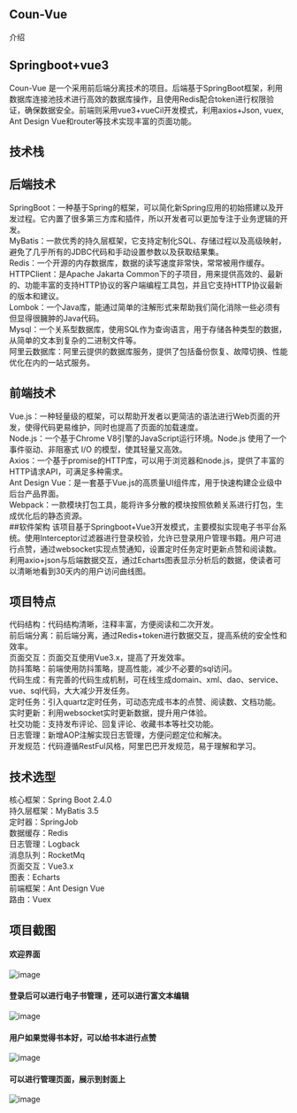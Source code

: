 ## Coun-Vue
介绍
## Springboot+vue3
Coun-Vue 是一个采用前后端分离技术的项目。后端基于SpringBoot框架，利用数据库连接池技术进行高效的数据库操作，且使用Redis配合token进行权限验证，确保数据安全。前端则采用vue3+vueCil开发模式，利用axios+Json, vuex, Ant Design Vue和router等技术实现丰富的页面功能。

## 技术栈
## 后端技术
SpringBoot：一种基于Spring的框架，可以简化新Spring应用的初始搭建以及开发过程。它内置了很多第三方库和插件，所以开发者可以更加专注于业务逻辑的开发。  
MyBatis：一款优秀的持久层框架，它支持定制化SQL、存储过程以及高级映射，避免了几乎所有的JDBC代码和手动设置参数以及获取结果集。  
Redis：一个开源的内存数据库，数据的读写速度非常快，常常被用作缓存。  
HTTPClient：是Apache Jakarta Common下的子项目，用来提供高效的、最新的、功能丰富的支持HTTP协议的客户端编程工具包，并且它支持HTTP协议最新的版本和建议。  
Lombok：一个Java库，能通过简单的注解形式来帮助我们简化消除一些必须有但显得很臃肿的Java代码。  
Mysql：一个关系型数据库，使用SQL作为查询语言，用于存储各种类型的数据，从简单的文本到复杂的二进制文件等。  
阿里云数据库：阿里云提供的数据库服务，提供了包括备份恢复、故障切换、性能优化在内的一站式服务。  
## 前端技术
Vue.js：一种轻量级的框架，可以帮助开发者以更简洁的语法进行Web页面的开发，使得代码更易维护，同时也提高了页面的加载速度。   
Node.js：一个基于Chrome V8引擎的JavaScript运行环境。Node.js 使用了一个事件驱动、非阻塞式 I/O 的模型，使其轻量又高效。   
Axios：一个基于promise的HTTP库，可以用于浏览器和node.js，提供了丰富的HTTP请求API，可满足多种需求。   
Ant Design Vue：是一套基于Vue.js的高质量UI组件库，用于快速构建企业级中后台产品界面。   
Webpack：一款模块打包工具，能将许多分散的模块按照依赖关系进行打包，生成优化后的静态资源。   
##软件架构
该项目基于Springboot+Vue3开发模式，主要模拟实现电子书平台系统。使用Interceptor过滤器进行登录校验，允许已登录用户管理书籍。用户可进行点赞，通过websocket实现点赞通知，设置定时任务定时更新点赞和阅读数。利用axio+json与后端数据交互，通过Echarts图表显示分析后的数据，使读者可以清晰地看到30天内的用户访问曲线图。

## 项目特点
代码结构：代码结构清晰，注释丰富，方便阅读和二次开发。   
前后端分离：前后端分离，通过Redis+token进行数据交互，提高系统的安全性和效率。   
页面交互：页面交互使用Vue3.x，提高了开发效率。   
防抖策略：前端使用防抖策略，提高性能，减少不必要的sql访问。   
代码生成：有完善的代码生成机制，可在线生成domain、xml、dao、service、vue、sql代码，大大减少开发任务。   
定时任务：引入quartz定时任务，可动态完成书本的点赞、阅读数、文档功能。   
实时更新：利用websocket实时更新数据，提升用户体验。   
社交功能：支持发布评论、回复评论、收藏书本等社交功能。   
日志管理：新增AOP注解实现日志管理，方便问题定位和解决。   
开发规范：代码遵循RestFul风格，阿里巴巴开发规范，易于理解和学习。   
## 技术选型
核心框架：Spring Boot 2.4.0   
持久层框架：MyBatis 3.5   
定时器：SpringJob   
数据缓存：Redis   
日志管理：Logback   
消息队列：RocketMq   
页面交互：Vue3.x   
图表：Echarts   
前端框架：Ant Design Vue   
路由：Vuex   

## 项目截图
#### 欢迎界面  
![image](https://user-images.githubusercontent.com/116629035/199486607-e2c9e021-bc6f-4b20-9ad7-59bf6de522cb.png)  
#### 登录后可以进行电子书管理 ，还可以进行富文本编辑
![image](https://user-images.githubusercontent.com/116629035/199486009-8d8b12cd-37f8-4245-a2d2-6509765d80b1.png)

#### 用户如果觉得书本好，可以给书本进行点赞
![image](https://user-images.githubusercontent.com/116629035/199486423-8b4b8176-fe0e-4a02-b970-b13ddd197dc5.png)

#### 可以进行管理页面，展示到封面上
![image](https://user-images.githubusercontent.com/116629035/199486696-710e1cbb-9310-4d39-8ce3-4f825b4f2d40.png)


